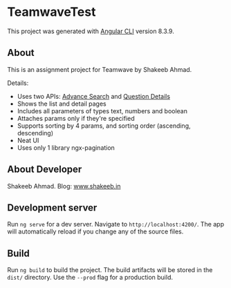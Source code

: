 # TeamwaveTest

This project was generated with [Angular CLI](https://github.com/angular/angular-cli) version 8.3.9.

## About

This is an assignment project for Teamwave by Shakeeb Ahmad. 

Details:

- Uses two APIs: [Advance Search](https://api.stackexchange.com/docs/advanced-search) and [Question Details](https://api.stackexchange.com/docs/questions-by-ids)
- Shows the list and detail pages
- Includes all parameters of types text, numbers and boolean
- Attaches params only if they're specified
- Supports sorting by 4 params, and sorting order (ascending, descending)
- Neat UI
- Uses only 1 library ngx-pagination

## About Developer

Shakeeb Ahmad. Blog: www.shakeeb.in

## Development server

Run `ng serve` for a dev server. Navigate to `http://localhost:4200/`. The app will automatically reload if you change any of the source files.

## Build

Run `ng build` to build the project. The build artifacts will be stored in the `dist/` directory. Use the `--prod` flag for a production build.